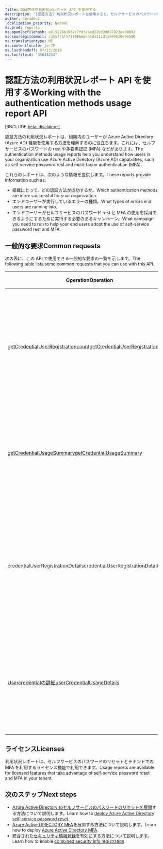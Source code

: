 ```yaml
---
title: 認証方法の利用状況レポート API を使用する
description: '[認証方法] 利用状況レポートを使用すると、セルフサービスのパスワードのリセットや多要素認証 (MFA) など、エンドユーザーが Azure Active Directory の機能をどのように使用しているかを把握することができます。'
author: davidmu1
localization_priority: Normal
ms.prod: reports
ms.openlocfilehash: a819276b19f2c7fdfe6ed22bd3dd07023ea08992
ms.sourcegitcommit: ca55fc5f5711966eaa41da31cd1ae99820e9e586
ms.translationtype: MT
ms.contentlocale: ja-JP
ms.lasthandoff: 07/13/2019
ms.locfileid: "35645234"
---
```

# <a name="working-with-the-authentication-methods-usage-report-api"></a><span data-ttu-id="81bae-103">認証方法の利用状況レポート API を使用する</span><span class="sxs-lookup"><span data-stu-id="81bae-103">Working with the authentication methods usage report API</span></span>

[!INCLUDE [beta-disclaimer](../../includes/beta-disclaimer.md)]

<span data-ttu-id="81bae-104">認証方法の利用状況レポートは、組織内のユーザーが Azure Active Directory (Azure AD) 機能を使用する方法を理解するのに役立ちます。これには、セルフサービスのパスワードの rest や多要素認証 (MFA) などがあります。</span><span class="sxs-lookup"><span data-stu-id="81bae-104">The authentication methods usage reports help you understand how users in your organization use Azure Active Directory (Azure AD) capabilities, such as self-service password rest and multi-factor authentication (MFA).</span></span>

<span data-ttu-id="81bae-105">これらのレポートは、次のような情報を提供します。</span><span class="sxs-lookup"><span data-stu-id="81bae-105">These reports provide information such as:</span></span>

- <span data-ttu-id="81bae-106">組織にとって、どの認証方法が成功するか。</span><span class="sxs-lookup"><span data-stu-id="81bae-106">Which authentication methods are more successful for your organization.</span></span> 
- <span data-ttu-id="81bae-107">エンドユーザーが実行しているエラーの種類。</span><span class="sxs-lookup"><span data-stu-id="81bae-107">What types of errors end users are running into.</span></span>
- <span data-ttu-id="81bae-108">エンドユーザーがセルフサービスのパスワード rest と MFA の使用を採用できるようにするために実行する必要のあるキャンペーン。</span><span class="sxs-lookup"><span data-stu-id="81bae-108">What campaign you need to run to help your end users adopt the use of self-service password rest and MFA.</span></span>

## <a name="common-requests"></a><span data-ttu-id="81bae-109">一般的な要求</span><span class="sxs-lookup"><span data-stu-id="81bae-109">Common requests</span></span>

<span data-ttu-id="81bae-110">次の表に、この API で使用できる一般的な要求の一覧を示します。</span><span class="sxs-lookup"><span data-stu-id="81bae-110">The following table lists some common requests that you can use with this API.</span></span>

| <span data-ttu-id="81bae-111">Operation</span><span class="sxs-lookup"><span data-stu-id="81bae-111">Operation</span></span> | <span data-ttu-id="81bae-112">Graph エクスプローラーで試します</span><span class="sxs-lookup"><span data-stu-id="81bae-112">Try in Graph Explorer</span></span> | <span data-ttu-id="81bae-113">説明</span><span class="sxs-lookup"><span data-stu-id="81bae-113">Description</span></span> |
| --------- | --- | ----------- |
| [<span data-ttu-id="81bae-114">getCredentialUserRegistrationcount</span><span class="sxs-lookup"><span data-stu-id="81bae-114">getCredentialUserRegistrationcount</span></span>](/graph/api/resources/credentialuserregistrationcount?view=graph-rest-beta) | <span data-ttu-id="81bae-115">[/Credentialuserregistrationcount の取得](https://developer.microsoft.com/graph/graph-explorer?request=reports/getCredentialUserRegistrationcount()&version=beta)</span><span class="sxs-lookup"><span data-stu-id="81bae-115">[GET /credentialuserregistrationcount](https://developer.microsoft.com/graph/graph-explorer?request=reports/getCredentialUserRegistrationcount()&version=beta)</span></span> | <span data-ttu-id="81bae-116">セルフサービスのパスワードのリセットと MFA に登録されているユーザーの数を取得します。</span><span class="sxs-lookup"><span data-stu-id="81bae-116">Get the number of users registered for self-service password reset and MFA.</span></span> |
| [<span data-ttu-id="81bae-117">getCredentialUsageSummary</span><span class="sxs-lookup"><span data-stu-id="81bae-117">getCredentialUsageSummary</span></span>](/graph/api/resources/credentialusagesummary?view=graph-rest-beta) | [<span data-ttu-id="81bae-118">/Credentialusagesummary を取得する</span><span class="sxs-lookup"><span data-stu-id="81bae-118">GET /credentialusagesummary</span></span>](https://developer.microsoft.com/graph/graph-explorer?request=reports/getCredentialUsageSummary&version=beta) | <span data-ttu-id="81bae-119">セルフサービスのパスワードのリセットを使用してユーザーの数を取得します。</span><span class="sxs-lookup"><span data-stu-id="81bae-119">Get the number of users using self-service password reset.</span></span> |
| [<span data-ttu-id="81bae-120">credentialUserRegistrationDetails</span><span class="sxs-lookup"><span data-stu-id="81bae-120">credentialUserRegistrationDetails</span></span>](/graph/api/resources/credentialuserregistrationdetails?view=graph-rest-beta) | [<span data-ttu-id="81bae-121">/Credentialuserregistrationdetails の取得</span><span class="sxs-lookup"><span data-stu-id="81bae-121">GET /credentialuserregistrationdetails</span></span>](https://developer.microsoft.com/graph/graph-explorer?request=reports/credentialUserRegistrationDetails&version=beta) | <span data-ttu-id="81bae-122">セルフサービスのパスワードのリセットと MFA の登録アクティビティに関するユーザーの詳細を取得します。</span><span class="sxs-lookup"><span data-stu-id="81bae-122">Get the user details for self-service password reset and MFA registration activities.</span></span> |
| [<span data-ttu-id="81bae-123">Usercredentialの詳細</span><span class="sxs-lookup"><span data-stu-id="81bae-123">userCredentialUsageDetails</span></span>](/graph/api/resources/usercredentialusagedetails?view=graph-rest-beta) | [<span data-ttu-id="81bae-124">/Usercredentialusagedetails を取得する</span><span class="sxs-lookup"><span data-stu-id="81bae-124">GET /usercredentialusagedetails</span></span>](https://developer.microsoft.com/graph/graph-explorer?request=reports/userCredentialUsageDetails&version=beta) | <span data-ttu-id="81bae-125">すべてのセルフサービスのパスワードリセットアクティビティのユーザー詳細を取得します。</span><span class="sxs-lookup"><span data-stu-id="81bae-125">Get user details for all self-service password reset activities.</span></span> |

## <a name="licenses"></a><span data-ttu-id="81bae-126">ライセンス</span><span class="sxs-lookup"><span data-stu-id="81bae-126">Licenses</span></span>

<span data-ttu-id="81bae-127">利用状況レポートは、セルフサービスのパスワードのリセットとテナントでの MFA を利用するライセンス機能で利用できます。</span><span class="sxs-lookup"><span data-stu-id="81bae-127">Usage reports are available for licensed features that take advantage of self-service password reset and MFA in your tenant.</span></span>

## <a name="next-steps"></a><span data-ttu-id="81bae-128">次のステップ</span><span class="sxs-lookup"><span data-stu-id="81bae-128">Next steps</span></span>

- <span data-ttu-id="81bae-129">[Azure Active Directory のセルフサービスのパスワードのリセットを展開](https://docs.microsoft.com/azure/active-directory/authentication/howto-sspr-deployment)する方法について説明します。</span><span class="sxs-lookup"><span data-stu-id="81bae-129">Learn how to [deploy Azure Active Directory self-service password reset](https://docs.microsoft.com/azure/active-directory/authentication/howto-sspr-deployment).</span></span>
- <span data-ttu-id="81bae-130">[Azure Active DIRECTORY MFA](https://docs.microsoft.com/azure/active-directory/authentication/howto-mfa-getstarted)を展開する方法について説明します。</span><span class="sxs-lookup"><span data-stu-id="81bae-130">Learn how to deploy [Azure Active Directory MFA](https://docs.microsoft.com/azure/active-directory/authentication/howto-mfa-getstarted).</span></span>
- <span data-ttu-id="81bae-131">統合された[セキュリティ情報登録](https://docs.microsoft.com/azure/active-directory/authentication/howto-registration-mfa-sspr-combined)を有効にする方法について説明します。</span><span class="sxs-lookup"><span data-stu-id="81bae-131">Learn how to enable [combined security info registration](https://docs.microsoft.com/azure/active-directory/authentication/howto-registration-mfa-sspr-combined).</span></span>



